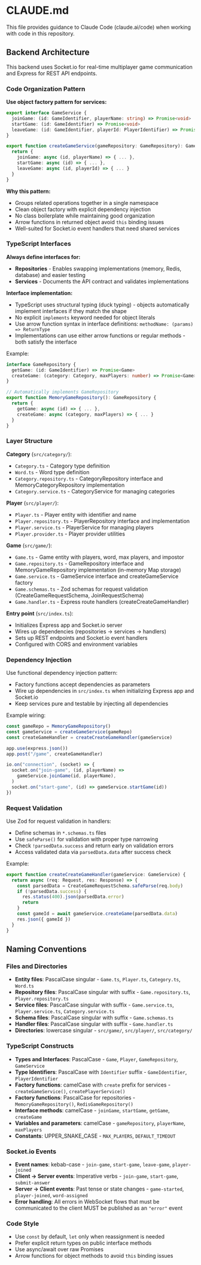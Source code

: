 # CLAUDE.md

This file provides guidance to Claude Code (claude.ai/code) when working with code in this repository.

## Backend Architecture

This backend uses Socket.io for real-time multiplayer game communication and Express for REST API endpoints.

### Code Organization Pattern

**Use object factory pattern for services:**

```typescript
export interface GameService {
  joinGame: (id: GameIdentifier, playerName: string) => Promise<void>
  startGame: (id: GameIdentifier) => Promise<void>
  leaveGame: (id: GameIdentifier, playerId: PlayerIdentifier) => Promise<void>
}

export function createGameService(gameRepository: GameRepository): GameService {
  return {
    joinGame: async (id, playerName) => { ... },
    startGame: async (id) => { ... },
    leaveGame: async (id, playerId) => { ... }
  }
}
```

**Why this pattern:**

- Groups related operations together in a single namespace
- Clean object factory with explicit dependency injection
- No class boilerplate while maintaining good organization
- Arrow functions in returned object avoid `this` binding issues
- Well-suited for Socket.io event handlers that need shared services

### TypeScript Interfaces

**Always define interfaces for:**

- **Repositories** - Enables swapping implementations (memory, Redis, database) and easier testing
- **Services** - Documents the API contract and validates implementations

**Interface implementation:**

- TypeScript uses structural typing (duck typing) - objects automatically implement interfaces if they match the shape
- No explicit `implements` keyword needed for object literals
- Use arrow function syntax in interface definitions: `methodName: (params) => ReturnType`
- Implementations can use either arrow functions or regular methods - both satisfy the interface

Example:

```typescript
interface GameRepository {
  getGame: (id: GameIdentifier) => Promise<Game>
  createGame: (category: Category, maxPlayers: number) => Promise<Game>
}

// Automatically implements GameRepository
export function MemoryGameRepository(): GameRepository {
  return {
    getGame: async (id) => { ... },
    createGame: async (category, maxPlayers) => { ... }
  }
}
```

### Layer Structure

**Category** (`src/category/`):

- `Category.ts` - Category type definition
- `Word.ts` - Word type definition
- `Category.repository.ts` - CategoryRepository interface and MemoryCategoryRepository implementation
- `Category.service.ts` - CategoryService for managing categories

**Player** (`src/player/`):

- `Player.ts` - Player entity with identifier and name
- `Player.repository.ts` - PlayerRepository interface and implementation
- `Player.service.ts` - PlayerService for managing players
- `Player.provider.ts` - Player provider utilities

**Game** (`src/game/`):

- `Game.ts` - Game entity with players, word, max players, and impostor
- `Game.repository.ts` - GameRepository interface and MemoryGameRepository implementation (in-memory Map storage)
- `Game.service.ts` - GameService interface and createGameService factory
- `Game.schemas.ts` - Zod schemas for request validation (CreateGameRequestSchema, JoinRequestSchema)
- `Game.handler.ts` - Express route handlers (createCreateGameHandler)

**Entry point** (`src/index.ts`):

- Initializes Express app and Socket.io server
- Wires up dependencies (repositories → services → handlers)
- Sets up REST endpoints and Socket.io event handlers
- Configured with CORS and environment variables

### Dependency Injection

Use functional dependency injection pattern:

- Factory functions accept dependencies as parameters
- Wire up dependencies in `src/index.ts` when initializing Express app and Socket.io
- Keep services pure and testable by injecting all dependencies

Example wiring:

```typescript
const gameRepo = MemoryGameRepository()
const gameService = createGameService(gameRepo)
const createGameHandler = createCreateGameHandler(gameService)

app.use(express.json())
app.post("/game", createGameHandler)

io.on("connection", (socket) => {
  socket.on("join-game", (id, playerName) =>
    gameService.joinGame(id, playerName),
  )
  socket.on("start-game", (id) => gameService.startGame(id))
})
```

### Request Validation

Use Zod for request validation in handlers:

- Define schemas in `*.schemas.ts` files
- Use `safeParse()` for validation with proper type narrowing
- Check `!parsedData.success` and return early on validation errors
- Access validated data via `parsedData.data` after success check

Example:

```typescript
export function createCreateGameHandler(gameService: GameService) {
  return async (req: Request, res: Response) => {
    const parsedData = CreateGameRequestSchema.safeParse(req.body)
    if (!parsedData.success) {
      res.status(400).json(parsedData.error)
      return
    }
    const gameId = await gameService.createGame(parsedData.data)
    res.json({ gameId })
  }
}
```

## Naming Conventions

### Files and Directories

- **Entity files**: PascalCase singular - `Game.ts`, `Player.ts`, `Category.ts`, `Word.ts`
- **Repository files**: PascalCase singular with suffix - `Game.repository.ts`, `Player.repository.ts`
- **Service files**: PascalCase singular with suffix - `Game.service.ts`, `Player.service.ts`, `Category.service.ts`
- **Schema files**: PascalCase singular with suffix - `Game.schemas.ts`
- **Handler files**: PascalCase singular with suffix - `Game.handler.ts`
- **Directories**: lowercase singular - `src/game/`, `src/player/`, `src/category/`

### TypeScript Constructs

- **Types and Interfaces**: PascalCase - `Game`, `Player`, `GameRepository`, `GameService`
- **Type Identifiers**: PascalCase with `Identifier` suffix - `GameIdentifier`, `PlayerIdentifier`
- **Factory functions**: camelCase with `create` prefix for services - `createGameService()`, `createPlayerService()`
- **Factory functions**: PascalCase for repositories - `MemoryGameRepository()`, `RedisGameRepository()`
- **Interface methods**: camelCase - `joinGame`, `startGame`, `getGame`, `createGame`
- **Variables and parameters**: camelCase - `gameRepository`, `playerName`, `maxPlayers`
- **Constants**: UPPER_SNAKE_CASE - `MAX_PLAYERS`, `DEFAULT_TIMEOUT`

### Socket.io Events

- **Event names**: kebab-case - `join-game`, `start-game`, `leave-game`, `player-joined`
- **Client → Server events**: Imperative verbs - `join-game`, `start-game`, `submit-answer`
- **Server → Client events**: Past tense or state changes - `game-started`, `player-joined`, `word-assigned`
- **Error handling**: All errors in WebSocket flows that must be communicated to the client MUST be published as an `"error"` event

### Code Style

- Use `const` by default, `let` only when reassignment is needed
- Prefer explicit return types on public interface methods
- Use async/await over raw Promises
- Arrow functions for object methods to avoid `this` binding issues
